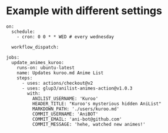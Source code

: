 # Example with different settings

```YML
on:
  schedule:
    - cron: 0 0 * * WED # every wednesday

  workflow_dispatch:

jobs:
  update_animes_kuroo:
    runs-on: ubuntu-latest
    name: Updates kuroo.md Anime List
    steps:
      - uses: actions/checkout@v2
      - uses: glup3/anilist-animes-action@v1.0.3
        with:
          ANILIST_USERNAME: 'Kuroo'
          HEADER_TITLE: "Kuroo's mysterious hidden AniList"
          MARKDOWN_PATH: './users/kuroo.md'
          COMMIT_USERNAME: 'AniBOT'
          COMMIT_EMAIL: 'ani-bot@github.com'
          COMMIT_MESSAGE: 'hehe, watched new animes!'

```

<!-- ANILIST_ANIME:START -->
<!-- ANILIST_ANIME:END -->

<!-- ANILIST_MANGA:START -->
<!-- ANILIST_MANGA:END -->
